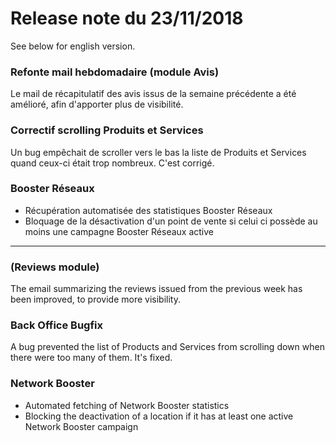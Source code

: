 # Release note du 23/11/2018

See below for english version.

### Refonte mail hebdomadaire (module Avis)
Le mail de récapitulatif des avis issus de la semaine précédente a été amélioré, afin d'apporter plus de visibilité.

### Correctif scrolling Produits et Services
Un bug empêchait de scroller vers le bas la liste de Produits et Services quand ceux-ci était trop nombreux. C'est corrigé.


### Booster Réseaux
- Récupération automatisée des statistiques Booster Réseaux
- Bloquage de la désactivation d'un point de vente si celui ci possède au moins une campagne Booster Réseaux active
----

### (Reviews module)
The email summarizing the reviews issued from the previous week has been improved, to provide more visibility.

### Back Office Bugfix
A bug prevented the list of Products and Services from scrolling down when there were too many of them. It's fixed.

### Network Booster
- Automated fetching of Network Booster statistics
- Blocking the deactivation of a location if it has at least one active Network Booster campaign

